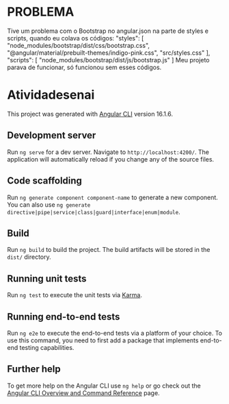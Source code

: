 # PROBLEMA
Tive um problema com o Bootstrap no angular.json na parte de styles e scripts,
quando eu colava os códigos:
"styles": [
"node_modules/bootstrap/dist/css/bootstrap.css",
"@angular/material/prebuilt-themes/indigo-pink.css",
"src/styles.css"
],
"scripts": [
"node_modules/bootstrap/dist/js/bootstrap.js"
]
Meu projeto parava de funcionar, só funcionou sem esses códigos.
 


# Atividadesenai

This project was generated with [Angular CLI](https://github.com/angular/angular-cli) version 16.1.6.

## Development server

Run `ng serve` for a dev server. Navigate to `http://localhost:4200/`. The application will automatically reload if you change any of the source files.

## Code scaffolding

Run `ng generate component component-name` to generate a new component. You can also use `ng generate directive|pipe|service|class|guard|interface|enum|module`.

## Build

Run `ng build` to build the project. The build artifacts will be stored in the `dist/` directory.

## Running unit tests

Run `ng test` to execute the unit tests via [Karma](https://karma-runner.github.io).

## Running end-to-end tests

Run `ng e2e` to execute the end-to-end tests via a platform of your choice. To use this command, you need to first add a package that implements end-to-end testing capabilities.

## Further help

To get more help on the Angular CLI use `ng help` or go check out the [Angular CLI Overview and Command Reference](https://angular.io/cli) page.
